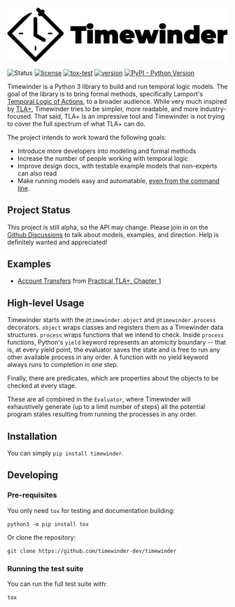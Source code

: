![Timewinder Logo](docs/assets/logo-1-textright.png)


![Status](https://img.shields.io/badge/status-alpha-blue)
[![license](https://img.shields.io/github/license/timewinder-dev/timewinder)](https://github.com/timewinder-dev/timewinder/blob/main/LICENSE)
[![tox-test](https://github.com/timewinder-dev/timewinder/actions/workflows/tox-test.yaml/badge.svg)](https://github.com/timewinder-dev/timewinder/actions/workflows/tox-test.yaml)
[![version](https://img.shields.io/pypi/v/timewinder)](https://pypi.org/project/timewinder/)
[![PyPI - Python Version](https://img.shields.io/pypi/pyversions/timewinder)](https://pypi.org/project/timewinder/)

Timewinder is a Python 3 library to build and run temporal logic models. 
The goal of the library is to bring formal methods, specifically Lamport's [Temporal Logic of Actions](https://www.microsoft.com/en-us/research/uploads/prod/1991/12/The-Temporal-Logic-of-Actions-Current.pdf), to a broader audience.
While very much inspired by [TLA+](https://github.com/tlaplus), Timewinder tries to be simpler, more readable, and more industry-focused.
That said, TLA+ is an impressive tool and Timewinder is not trying to cover the full spectrum of what TLA+ can do.

The project intends to work toward the following goals:
* Introduce more developers into modeling and formal methods
* Increase the number of people working with temporal logic
* Improve design docs, with testable example models that non-experts can also read
* Make running models easy and automatable, [even from the command line](https://medium.com/software-safety/introduction-to-tla-model-checking-in-the-command-line-c6871700a6a2).

## Project Status

This project is still alpha, so the API may change. 
Please join in on the [Github Discussions](https://github.com/timewinder-dev/timewinder/discussions) to talk about models, examples, and direction.
Help is definitely wanted and appreciated!

## Examples

* [Account Transfers](examples/practical_tlaplus_chap1.py) from [Practical TLA+, Chapter 1](https://www.apress.com/gp/book/9781484238288)

## High-level Usage

Timewinder starts with the `@timewinder.object` and `@timewinder.process` decorators.
`object` wraps classes and registers them as a Timewinder data structures.
`process` wraps functions that we intend to check. Inside `process` functions, Python's `yield` keyword represents an atomicity boundary -- that is, at every yield point, the evaluator saves the state and is free to run any other available process in any order. 
A function with no yield keyword always runs to completion in one step.

Finally, there are predicates, which are properties about the objects to be checked at every stage.

These are all combined in the `Evaluator`, where Timewinder will exhaustively generate (up to a limit number of steps) all the potential program states resulting from running the processes in any order.

## Installation

You can simply `pip install timewinder`.

## Developing

### Pre-requisites

You only need `tox` for testing and documentation building:

```
python3 -m pip install tox
```

Or clone the repository:

```
git clone https://github.com/timewinder-dev/timewinder
```

### Running the test suite

You can run the full test suite with:

```
tox
```
